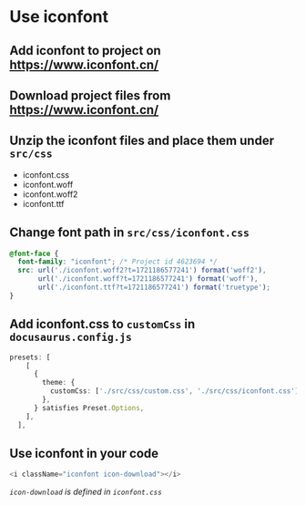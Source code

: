 # Use iconfont

## Add iconfont to project on <https://www.iconfont.cn/>

## Download project files from <https://www.iconfont.cn/>

## Unzip the iconfont files and place them under `src/css`

- iconfont.css
- iconfont.woff
- iconfont.woff2
- iconfont.ttf

## Change font path in `src/css/iconfont.css`

```css
@font-face {
  font-family: "iconfont"; /* Project id 4623694 */
  src: url('./iconfont.woff2?t=1721186577241') format('woff2'),
       url('./iconfont.woff?t=1721186577241') format('woff'),
       url('./iconfont.ttf?t=1721186577241') format('truetype');
}
```

## Add iconfont.css to `customCss` in `docusaurus.config.js`

```typescript
presets: [
    [
      {
        theme: {
          customCss: ['./src/css/custom.css', './src/css/iconfont.css'],
        },
      } satisfies Preset.Options,
    ],
  ],
```

## Use iconfont in your code

```typescript
<i className="iconfont icon-download"></i>
```

*`icon-download` is defined in `iconfont.css`*
